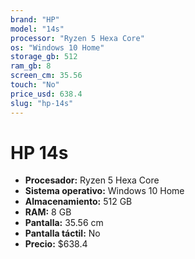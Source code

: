 ```yaml
---
brand: "HP"
model: "14s"
processor: "Ryzen 5 Hexa Core"
os: "Windows 10 Home"
storage_gb: 512
ram_gb: 8
screen_cm: 35.56
touch: "No"
price_usd: 638.4
slug: "hp-14s"
---
```


# HP 14s

- **Procesador:** Ryzen 5 Hexa Core
- **Sistema operativo:** Windows 10 Home
- **Almacenamiento:** 512 GB
- **RAM:** 8 GB
- **Pantalla:** 35.56 cm
- **Pantalla táctil:** No
- **Precio:** $638.4
